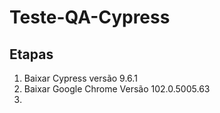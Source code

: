 # Teste-QA-Cypress
 
##  Etapas
1. Baixar Cypress versão 9.6.1
2. Baixar Google Chrome Versão 102.0.5005.63
3. 
